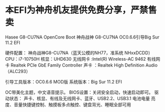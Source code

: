 # 本EFI为神舟机友提供免费分享，严禁售卖
Hasee G8-CU7NA OpenCore Boot
神舟战神 G8-CU7NA OC0.6.6引导Big Sur 11.2 EFI

硬件配置：
神舟战神G8-CU7NA（蓝天公模的NH77，准系统 NHxxDCDD）
CPU：i7-10750H
核显：UHD630
无线网卡 :Intel(R) Wireless-AC 9462
有线网卡 Realtek PCIe GbE Family Controller 
声卡 ：Realtek High Definition Audio（ALC293）

引导工具版本：OC0.6.6 MOD版
系统版本：Big Sur 11.2 EFI

OC带美化主题，中文语音提示。
BIOS设置：关闭安全启动，快速启动即可。
驱动状态：
声卡、核显、有线及无线网卡、蓝牙、USB2.2、USB3.1 电池电量
亮度、音量快捷键控制、触摸板多点触控、键盘背光、睡眠全部可用
